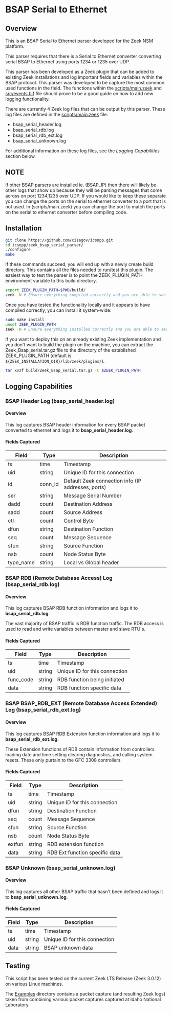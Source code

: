 # BSAP Serial to Ethernet

## Overview

This is an BSAP Serial to Ethernet parser developed for the Zeek NSM platform. 

This parser requires that there is a Serial to Ethernet converter converting serial BSAP to Ethernet using ports 1234 or 1235 over UDP. 

This parser has been developed as a Zeek plugin that can be added to existing Zeek installations and log important fields and variables within the BSAP protocol. This parser was developed to be capture the most common used functions in the field. The functions within the [scripts/main.zeek](scripts/main.zeek) and [src/events.bif](src/events.bif) file should prove to be a good guide on how to add new logging functionality.

There are currently 4 Zeek log files that can be output by this parser. These log files are defined in the [scripts/main.zeek](scripts/main.zeek) file.
* bsap_serial_header.log
* bsap_serial_rdb.log
* bsap_serial_rdb_ext.log
* bsap_serial_unknown.log 

For additional information on these log files, see the *Logging Capabilities* section below.

## NOTE
If other BSAP parsers are installed ie. (BSAP_IP) then there will likely be other logs that show up because they will be parsing messages that come across on port 1234,1235 over UDP. If you would like to keep these separate you can change the ports on the serial to ethernet converter to a port that is not used. In (scripts/main.zeek) you can change the port to match the ports on the serial to ethernet converter before compiling code.

## Installation

```bash
git clone https://github.com/cisagov/icsnpp.git
cd icsnpp/zeek_bsap_serial_parser/
./configure
make
```

If these commands succeed, you will end up with a newly create build directory. This contains all the files needed to run/test this plugin. The easiest way to test the parser is to point the ZEEK_PLUGIN_PATH environment variable to this build directory.

```bash
export ZEEK_PLUGIN_PATH=$PWD/build/
zeek -N # Ensure everything compiled correctly and you are able to see Zeek::BSAP_SERIAL
```

Once you have tested the functionality locally and it appears to have compiled correctly, you can install it system-wide:
```bash
sudo make install
unset ZEEK_PLUGIN_PATH
zeek -N # Ensure everything installed correctly and you are able to see Zeek::BSAP_SERIAL
```

If you want to deploy this on an already existing Zeek implementation and you don't want to build the plugin on the machine, you can extract the Zeek_Bsap_serial.tar.gz file to the directory of the established ZEEK_PLUGIN_PATH (default is `${ZEEK_INSTALLATION_DIR}/lib/zeek/plugins/`).

```bash
tar xvzf build/Zeek_Bsap_serial.tar.gz -C $ZEEK_PLUGIN_PATH 
```

## Logging Capabilities

### BSAP Header Log (bsap_serial_header.log)

#### Overview

This log captures BSAP header information for every BSAP packet converted to ethernet and logs it to **bsap_serial_header.log**.

#### Fields Captured

| Field             | Type      | Description                                               |
| ----------------- |-----------|-----------------------------------------------------------| 
| ts                | time      | Timestamp                                                 |
| uid               | string    | Unique ID for this connection                             |
| id                | conn_id   | Default Zeek connection info (IP addresses, ports)        |
| ser               | string    | Message Serial Number                                     |
| dadd              | count     | Destination Address                                       |
| sadd              | count     | Source Address                                            |
| ctl               | count     | Control Byte                                              |
| dfun              | string    | Destination Function                                      |
| seq               | count     | Message Sequence                                          |
| sfun              | string    | Source Function                                           |
| nsb               | count     | Node Status Byte                                          |
| type_name         | string    | Local vs Global header                                    |

### BSAP RDB (Remote Database Access) Log (bsap_serial_rdb.log)

#### Overview

This log captures BSAP RDB function information and logs it to **bsap_serial_rdb.log**.

The vast majority of BSAP traffic is RDB function traffic. The RDB access is used to read and write 
variables between master and slave RTU's.

#### Fields Captured

| Field                 | Type      | Description                                               |
| --------------------- |-----------|-----------------------------------------------------------|
| ts                    | time      | Timestamp                                                 |
| uid                   | string    | Unique ID for this connection                             |
| func_code             | string    | RDB function being initiated                              |
| data                  | string    | RDB function specific data                                |


### BSAP BSAP_RDB_EXT (Remote Database Access Extended) Log (bsap_serial_rdb_ext.log)

#### Overview

This log captures BSAP RDB Extension function information and logs it to **bsap_serial_rdb_ext.log**.

These Extension functions of RDB contain information from controllers loading date and time setting
clearing diagnostics, and calling system resets. These only purtain to the GFC 3308 controllers.

#### Fields Captured

| Field                 | Type      | Description                                               |
| --------------------- |-----------|-----------------------------------------------------------|
| ts                    | time      | Timestamp                                                 |
| uid                   | string    | Unique ID for this connection                             |
| dfun                  | string    | Destination Function                                      |
| seq                   | count     | Message Sequence                                          |
| sfun                  | string    | Source Function                                           |
| nsb                   | count     | Node Status Byte                                          |
| extfun                | string    | RDB extension function                                    |
| data                  | string    | RDB Ext function specific data                            |



### BSAP Unknown (bsap_serial_unknown.log)

#### Overview

This log captures all other BSAP traffic that hasn't been defined and logs it to **bsap_serial_unknown.log**.


#### Fields Captured

| Field                 | Type      | Description                                               |
| --------------------- |-----------|-----------------------------------------------------------|
| ts                    | time      | Timestamp                                                 |
| uid                   | string    | Unique ID for this connection                             |
| data                  | string    | BSAP unknown data                                         |


## Testing

This script has been tested on the current Zeek LTS Release (Zeek 3.0.12) on various Linux machines.

The [Examples](examples) directory contains a packet capture (and resulting Zeek logs) taken from combining various packet captures captured at Idaho National Laboratory.
